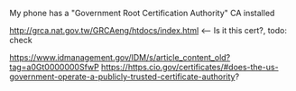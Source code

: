 
My phone has a "Government Root Certification Authority" CA installed


http://grca.nat.gov.tw/GRCAeng/htdocs/index.html  <-- Is it this cert?, todo: check


https://www.idmanagement.gov/IDM/s/article_content_old?tag=a0Gt0000000SfwP
https://https.cio.gov/certificates/#does-the-us-government-operate-a-publicly-trusted-certificate-authority?
